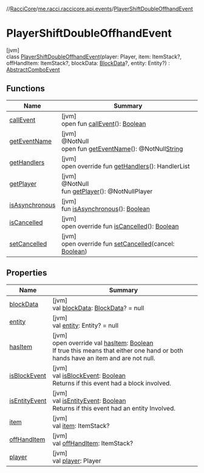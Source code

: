 //[RacciCore](../../../index.md)/[me.racci.raccicore.api.events](../index.md)/[PlayerShiftDoubleOffhandEvent](index.md)

# PlayerShiftDoubleOffhandEvent

[jvm]\
class [PlayerShiftDoubleOffhandEvent](index.md)(player: Player, item: ItemStack?, offHandItem: ItemStack?, blockData: [BlockData](../-block-data/index.md)?, entity: Entity?) : [AbstractComboEvent](../-abstract-combo-event/index.md)

## Functions

| Name | Summary |
|---|---|
| [callEvent](../-day-event/index.md#-1071638799%2FFunctions%2F-1216412040) | [jvm]<br>open fun [callEvent](../-day-event/index.md#-1071638799%2FFunctions%2F-1216412040)(): [Boolean](https://kotlinlang.org/api/latest/jvm/stdlib/kotlin/-boolean/index.html) |
| [getEventName](../-day-event/index.md#1147460734%2FFunctions%2F-1216412040) | [jvm]<br>@NotNull<br>open fun [getEventName](../-day-event/index.md#1147460734%2FFunctions%2F-1216412040)(): @NotNull[String](https://kotlinlang.org/api/latest/jvm/stdlib/kotlin/-string/index.html) |
| [getHandlers](../-k-player-event/get-handlers.md) | [jvm]<br>open override fun [getHandlers](../-k-player-event/get-handlers.md)(): HandlerList |
| [getPlayer](../-player-move-full-x-y-z-event/index.md#-1478213936%2FFunctions%2F-1216412040) | [jvm]<br>@NotNull<br>fun [getPlayer](../-player-move-full-x-y-z-event/index.md#-1478213936%2FFunctions%2F-1216412040)(): @NotNullPlayer |
| [isAsynchronous](../-day-event/index.md#-706610981%2FFunctions%2F-1216412040) | [jvm]<br>fun [isAsynchronous](../-day-event/index.md#-706610981%2FFunctions%2F-1216412040)(): [Boolean](https://kotlinlang.org/api/latest/jvm/stdlib/kotlin/-boolean/index.html) |
| [isCancelled](../-k-player-event/is-cancelled.md) | [jvm]<br>open override fun [isCancelled](../-k-player-event/is-cancelled.md)(): [Boolean](https://kotlinlang.org/api/latest/jvm/stdlib/kotlin/-boolean/index.html) |
| [setCancelled](../-k-player-event/set-cancelled.md) | [jvm]<br>open override fun [setCancelled](../-k-player-event/set-cancelled.md)(cancel: [Boolean](https://kotlinlang.org/api/latest/jvm/stdlib/kotlin/-boolean/index.html)) |

## Properties

| Name | Summary |
|---|---|
| [blockData](../-abstract-combo-event/block-data.md) | [jvm]<br>val [blockData](../-abstract-combo-event/block-data.md): [BlockData](../-block-data/index.md)? = null |
| [entity](../-abstract-combo-event/entity.md) | [jvm]<br>val [entity](../-abstract-combo-event/entity.md): Entity? = null |
| [hasItem](has-item.md) | [jvm]<br>open override val [hasItem](has-item.md): [Boolean](https://kotlinlang.org/api/latest/jvm/stdlib/kotlin/-boolean/index.html)<br>If true this means that either one hand or both hands have an item and are not null. |
| [isBlockEvent](../-abstract-combo-event/is-block-event.md) | [jvm]<br>val [isBlockEvent](../-abstract-combo-event/is-block-event.md): [Boolean](https://kotlinlang.org/api/latest/jvm/stdlib/kotlin/-boolean/index.html)<br>Returns if this event had a block involved. |
| [isEntityEvent](../-abstract-combo-event/is-entity-event.md) | [jvm]<br>val [isEntityEvent](../-abstract-combo-event/is-entity-event.md): [Boolean](https://kotlinlang.org/api/latest/jvm/stdlib/kotlin/-boolean/index.html)<br>Returns if this event had an entity Involved. |
| [item](../-abstract-combo-event/item.md) | [jvm]<br>val [item](../-abstract-combo-event/item.md): ItemStack? |
| [offHandItem](off-hand-item.md) | [jvm]<br>val [offHandItem](off-hand-item.md): ItemStack? |
| [player](../-player-move-full-x-y-z-event/index.md#-8709326%2FProperties%2F-1216412040) | [jvm]<br>val [player](../-player-move-full-x-y-z-event/index.md#-8709326%2FProperties%2F-1216412040): Player |

